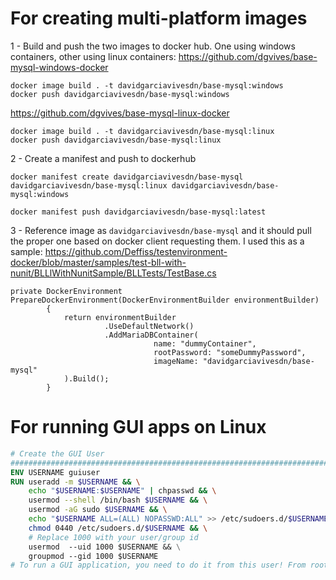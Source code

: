 # For creating multi-platform images
1 - Build and push the two images to docker hub. One using windows containers, other using linux containers:
https://github.com/dgvives/base-mysql-windows-docker

```
docker image build . -t davidgarciavivesdn/base-mysql:windows
docker push davidgarciavivesdn/base-mysql:windows
```

https://github.com/dgvives/base-mysql-linux-docker

```
docker image build . -t davidgarciavivesdn/base-mysql:linux
docker push davidgarciavivesdn/base-mysql:linux
```

2 - Create a manifest and push to dockerhub

```
docker manifest create davidgarciavivesdn/base-mysql davidgarciavivesdn/base-mysql:linux davidgarciavivesdn/base-mysql:windows

docker manifest push davidgarciavivesdn/base-mysql:latest
```

3 - Reference image as `davidgarciavivesdn/base-mysql` and it should pull the proper one based on docker client requesting them. I used this as a sample:
https://github.com/Deffiss/testenvironment-docker/blob/master/samples/test-bll-with-nunit/BLLlWithNunitSample/BLLTests/TestBase.cs

```
private DockerEnvironment PrepareDockerEnvironment(DockerEnvironmentBuilder environmentBuilder)
        {
            return environmentBuilder
                     .UseDefaultNetwork()
                     .AddMariaDBContainer(
                                name: "dummyContainer",
                                rootPassword: "someDummyPassword",
                                imageName: "davidgarciavivesdn/base-mysql"
            ).Build();
        }
```


# For running GUI apps on Linux

```dockerfile
# Create the GUI User
###############################################################################
ENV USERNAME guiuser
RUN useradd -m $USERNAME && \
    echo "$USERNAME:$USERNAME" | chpasswd && \
    usermod --shell /bin/bash $USERNAME && \
    usermod -aG sudo $USERNAME && \
    echo "$USERNAME ALL=(ALL) NOPASSWD:ALL" >> /etc/sudoers.d/$USERNAME && \
    chmod 0440 /etc/sudoers.d/$USERNAME && \
    # Replace 1000 with your user/group id
    usermod  --uid 1000 $USERNAME && \
    groupmod --gid 1000 $USERNAME
# To run a GUI application, you need to do it from this user! From root type `su guiuser`.
```
